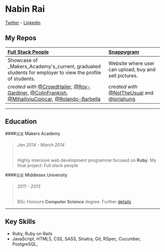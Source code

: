 Nabin Rai
===

[Twitter] - [Linkedin]

My Repos 
---

| [Full Stack People]	  |[Snappygram]		 |
|:------------------------|:---------------------|
|Showcase of _Makers_Academy's_current, graduated students for employer to view the profile of students.|Website where user can upload, buy and sell pictures.|
|_created with_ [@CrowdHailer], [@Roy-Gardiner], [@ColinFrankish], [@MihailiviuCojocar], [@Rolando-Barbella]|_created with_ [@NotTheUsual] and [@jorjahung].|

---------

Education
---

####:gb: Makers Academy
>###### Jan 2014 - March 2014
>Highly intensive web development programme focused on **Ruby**. 
>My final project: Full stack people

####:gb: Middlesex University
>###### 2011 - 2013
>BSc Honours **Computer Science** degree. Further [details]

-------------

Key Skills
---
* Ruby, Ruby on Rails
* JavaScript, HTML5, CSS, SASS, Sinatra, Git, RSpec, Cucumber, PostgreSQL,

		

[Twitter]: https://twitter.com/nabinrai369
[Linkedin]: http://www.linkedin.com/profile/view?id=235773751&trk=nav_responsive_tab_profile
[details]: http://www.mdx.ac.uk/courses/undergraduate/computing_it/computer_science_bsc.aspx
[Full Stack People]: https://github.com/nabin369/Final-Project 
[Snappygram]: https://github.com/nabin369/Snappygram 
[@CrowdHailer]: https://github.com/CrowdHailer
[@Roy-Gardiner]: https://github.com/Roy-Gardiner
[@ColinFrankish]: https://github.com/ColinFrankish
[@MihaiLiviuCojocar]: https://github.com/MihaiLiviuCojocar
[@Rolando-Barbella]: https://github.com/Rolando-Barbella
[@NotTheUsual]: https://github.com/NotTheUsual
[@jorjahung]: https://github.com/jorjahung


